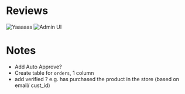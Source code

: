 # Reviews

![Yaaaaas](http://puu.sh/y4CIO/2af7659075.png)
![Admin UI](http://puu.sh/y4CAf/b4a7ce1070.jpg)


# Notes
- Add Auto Approve?
- Create table for `orders`, 1 column
- add verified ? e.g. has purchased the product in the store (based on email/ cust_id)
